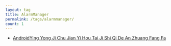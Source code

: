 ```yaml
---
layout: tag
title: AlarmManager
permalink: /tags/alarmmanager/
count: 1
---
```


- [AndroidYing Yong Ji Chu  Jian Yi Hou Tai Ji Shi Qi De An Zhuang Fang Fa ](https://rikucherry1993.me/posts/20210520android-%E5%90%8E%E5%8F%B0%E8%AE%A1%E6%97%B6%E5%99%A8%E7%9A%84%E5%AE%89%E8%A3%85%E6%96%B9%E6%B3%95/)
